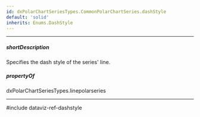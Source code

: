```yaml
---
id: dxPolarChartSeriesTypes.CommonPolarChartSeries.dashStyle
default: 'solid'
inherits: Enums.DashStyle
---
```

---
##### shortDescription
Specifies the dash style of the series' line.

##### propertyOf
dxPolarChartSeriesTypes.linepolarseries

---
#include dataviz-ref-dashstyle